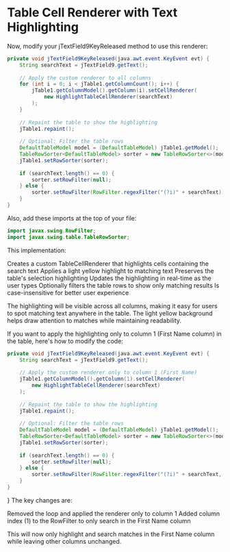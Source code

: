 # Table Cell Renderer with Text Highlighting

Now, modify your jTextField9KeyReleased method to use this renderer:

```java
private void jTextField9KeyReleased(java.awt.event.KeyEvent evt) {                                        
    String searchText = jTextField9.getText();
    
    // Apply the custom renderer to all columns
    for (int i = 0; i < jTable1.getColumnCount(); i++) {
        jTable1.getColumnModel().getColumn(i).setCellRenderer(
            new HighlightTableCellRenderer(searchText)
        );
    }
    
    // Repaint the table to show the highlighting
    jTable1.repaint();
    
    // Optional: Filter the table rows
    DefaultTableModel model = (DefaultTableModel) jTable1.getModel();
    TableRowSorter<DefaultTableModel> sorter = new TableRowSorter<>(model);
    jTable1.setRowSorter(sorter);
    
    if (searchText.length() == 0) {
        sorter.setRowFilter(null);
    } else {
        sorter.setRowFilter(RowFilter.regexFilter("(?i)" + searchText));
    }
}
```

Also, add these imports at the top of your file:

```java
import javax.swing.RowFilter;
import javax.swing.table.TableRowSorter;
```

This implementation:

Creates a custom TableCellRenderer that highlights cells containing the search text
Applies a light yellow highlight to matching text
Preserves the table's selection highlighting
Updates the highlighting in real-time as the user types
Optionally filters the table rows to show only matching results
Is case-insensitive for better user experience

The highlighting will be visible across all columns, making it easy for users to spot matching text anywhere in the table. The light yellow background helps draw attention to matches while maintaining readability.

If you want to apply the highlighting only to column 1 (First Name column) in the table, here's how to modify the code:
```java
private void jTextField9KeyReleased(java.awt.event.KeyEvent evt) {                                        
    String searchText = jTextField9.getText();
    
    // Apply the custom renderer only to column 1 (First Name)
    jTable1.getColumnModel().getColumn(1).setCellRenderer(
        new HighlightTableCellRenderer(searchText)
    );
    
    // Repaint the table to show the highlighting
    jTable1.repaint();
    
    // Optional: Filter the table rows
    DefaultTableModel model = (DefaultTableModel) jTable1.getModel();
    TableRowSorter<DefaultTableModel> sorter = new TableRowSorter<>(model);
    jTable1.setRowSorter(sorter);
    
    if (searchText.length() == 0) {
        sorter.setRowFilter(null);
    } else {
        sorter.setRowFilter(RowFilter.regexFilter("(?i)" + searchText, 1)); // The second parameter '1' specifies to only search column 1
    }
}
```
    
}
The key changes are:

Removed the loop and applied the renderer only to column 1
Added column index (1) to the RowFilter to only search in the First Name column

This will now only highlight and search matches in the First Name column while leaving other columns unchanged.
